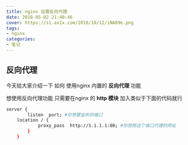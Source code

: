 ```yaml
---
title: nginx 设置反向代理
date: 2018-05-02 21:40:46
cover: https://s1.ax1x.com/2018/10/12/iNA09e.png
tags:
- nginx
categories:
- 笔记
---
```


## 反向代理
今天给大家介绍一下 如何 使用nginx 内置的 **反向代理** 功能

想使用反向代理功能 只需要在nginx 的 **http 模块** 加入类似于下面的代码就行

```bash
server {
  		listen  port; #你想要监听的端口
	location / {
			proxy_pass  http://1.1.1.1:80; #你想用这个端口代理的网址
		}
	}	
```


